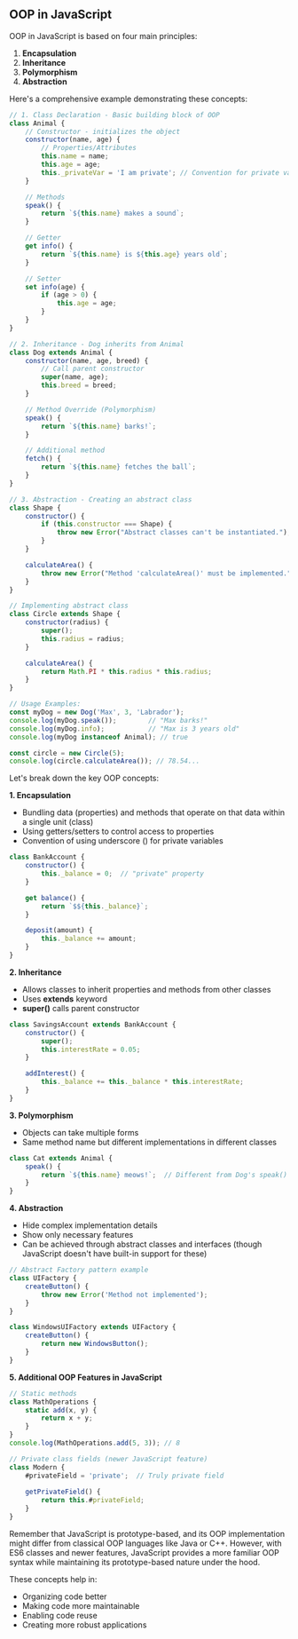 ## OOP in JavaScript
OOP in JavaScript is based on four main principles:
1. **Encapsulation**
2. **Inheritance**
3. **Polymorphism**
4. **Abstraction**

Here's a comprehensive example demonstrating these concepts:
```javascript
// 1. Class Declaration - Basic building block of OOP
class Animal {
    // Constructor - initializes the object
    constructor(name, age) {
        // Properties/Attributes
        this.name = name;
        this.age = age;
        this._privateVar = 'I am private'; // Convention for private variables
    }

    // Methods
    speak() {
        return `${this.name} makes a sound`;
    }

    // Getter
    get info() {
        return `${this.name} is ${this.age} years old`;
    }

    // Setter
    set info(age) {
        if (age > 0) {
            this.age = age;
        }
    }
}

// 2. Inheritance - Dog inherits from Animal
class Dog extends Animal {
    constructor(name, age, breed) {
        // Call parent constructor
        super(name, age);
        this.breed = breed;
    }

    // Method Override (Polymorphism)
    speak() {
        return `${this.name} barks!`;
    }

    // Additional method
    fetch() {
        return `${this.name} fetches the ball`;
    }
}

// 3. Abstraction - Creating an abstract class
class Shape {
    constructor() {
        if (this.constructor === Shape) {
            throw new Error("Abstract classes can't be instantiated.");
        }
    }

    calculateArea() {
        throw new Error("Method 'calculateArea()' must be implemented.");
    }
}

// Implementing abstract class
class Circle extends Shape {
    constructor(radius) {
        super();
        this.radius = radius;
    }

    calculateArea() {
        return Math.PI * this.radius * this.radius;
    }
}

// Usage Examples:
const myDog = new Dog('Max', 3, 'Labrador');
console.log(myDog.speak());        // "Max barks!"
console.log(myDog.info);           // "Max is 3 years old"
console.log(myDog instanceof Animal); // true

const circle = new Circle(5);
console.log(circle.calculateArea()); // 78.54...
```
Let's break down the key OOP concepts:

**1. Encapsulation**

* Bundling data (properties) and methods that operate on that data within a single unit (class)
* Using getters/setters to control access to properties
* Convention of using underscore () for private variables
```javascript
class BankAccount {
    constructor() {
        this._balance = 0;  // "private" property
    }

    get balance() {
        return `$${this._balance}`;
    }

    deposit(amount) {
        this._balance += amount;
    }
}
```
**2. Inheritance**

* Allows classes to inherit properties and methods from other classes
* Uses **extends** keyword
* **super()** calls parent constructor
```javascript
class SavingsAccount extends BankAccount {
    constructor() {
        super();
        this.interestRate = 0.05;
    }

    addInterest() {
        this._balance += this._balance * this.interestRate;
    }
}
```
**3. Polymorphism**

* Objects can take multiple forms
* Same method name but different implementations in different classes
```javascript
class Cat extends Animal {
    speak() {
        return `${this.name} meows!`;  // Different from Dog's speak()
    }
}
```
**4. Abstraction**

* Hide complex implementation details
* Show only necessary features
* Can be achieved through abstract classes and interfaces (though JavaScript doesn't have built-in support for these)
```javascript
// Abstract Factory pattern example
class UIFactory {
    createButton() {
        throw new Error('Method not implemented');
    }
}

class WindowsUIFactory extends UIFactory {
    createButton() {
        return new WindowsButton();
    }
}
```
**5. Additional OOP Features in JavaScript**
```javascript
// Static methods
class MathOperations {
    static add(x, y) {
        return x + y;
    }
}
console.log(MathOperations.add(5, 3)); // 8

// Private class fields (newer JavaScript feature)
class Modern {
    #privateField = 'private';  // Truly private field
    
    getPrivateField() {
        return this.#privateField;
    }
}
```
Remember that JavaScript is prototype-based, and its OOP implementation might differ from classical OOP languages like Java or C++. However, with ES6 classes and newer features, JavaScript provides a more familiar OOP syntax while maintaining its prototype-based nature under the hood.

These concepts help in:
* Organizing code better
* Making code more maintainable
* Enabling code reuse
* Creating more robust applications